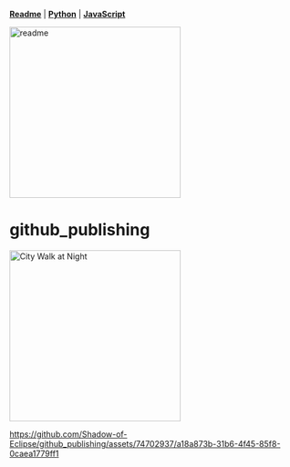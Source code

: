 [**Readme**](Readme.md)  |  [**Python**](python.md)  |  [**JavaScript**](JavaScript.md)

<img src="https://github.com/Shadow-of-Eclipse/github_publishing/assets/74702937/79cd41f0-3916-4131-b5eb-a8df52a484d0" alt="readme" style="width: 300px">

# github_publishing

<img src="https://github.com/Shadow-of-Eclipse/github_publishing/assets/74702937/82bfeb5a-789a-4e7d-854f-641f248ab730" alt="City Walk at Night" style="width: 300px;">

https://github.com/Shadow-of-Eclipse/github_publishing/assets/74702937/a18a873b-31b6-4f45-85f8-0caea1779ff1

